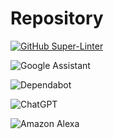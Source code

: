 # Repository
[![GitHub Super-Linter](https://github.com/peytb/<REPOSITORY>/workflows/Lint%20Code%20Base/badge.svg)](https://github.com/marketplace/actions/super-linter)

![Google Assistant](https://img.shields.io/badge/google%20assistant-4285F4?style=for-the-badge&logo=google%20assistant&logoColor=white)

![Dependabot](https://img.shields.io/badge/dependabot-025E8C?style=for-the-badge&logo=dependabot&logoColor=white)

![ChatGPT](https://img.shields.io/badge/chatGPT-74aa9c?style=for-the-badge&logo=openai&logoColor=white)

![Amazon Alexa](https://img.shields.io/badge/amazon%20alexa-52b5f7?style=for-the-badge&logo=amazon%20alexa&logoColor=white)

 
